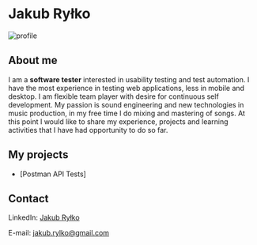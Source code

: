 # Jakub Ryłko
![profile](https://i.postimg.cc/0yDJgQqn/CV2.jpg)
## About me
I am a **software tester** interested in usability testing and test automation. I have the most experience in testing web applications, less in mobile and desktop. I am flexible team player with desire for continuous self development. My passion is sound engineering and new technologies in music production, in my free time I do mixing and mastering of songs. At this point I would like to share my experience, projects and learning activities that I have had opportunity to do so far.
## My projects
* [Postman API Tests]
## Contact
LinkedIn: [Jakub Ryłko](https://www.linkedin.com/in/jakubrylko)

E-mail: jakub.rylko@gmail.com
